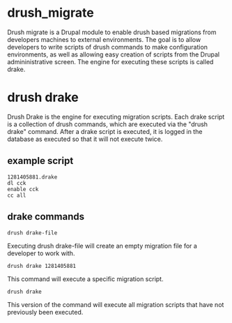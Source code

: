 drush_migrate
=============

Drush migrate is a Drupal module to enable drush based migrations from developers machines to external environments. The goal is to allow developers to write scripts of drush commands to make configuration environments, as well as allowing easy creation of scripts from the Drupal admininistrative screen. The engine for executing these scripts is called drake.

drush drake
===========

Drush Drake is the engine for executing migration scripts. Each drake script is a collection of drush commands, which are executed via the "drush drake" command. After a drake script is executed, it is logged in the database as executed so that it will not execute twice. 

example script
--------------

    1281405881.drake
    dl cck
    enable cck
    cc all

drake commands
--------------

    drush drake-file

Executing drush drake-file will create an empty migration file for a developer to work with.

    drush drake 1281405881

This command will execute a specific migration script.

    drush drake

This version of the  command will execute all migration scripts that have not previously been executed.

